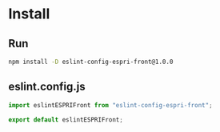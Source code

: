
# Install

## Run

```bash
npm install -D eslint-config-espri-front@1.0.0
```

## eslint.config.js

```js
import eslintESPRIFront from "eslint-config-espri-front";

export default eslintESPRIFront;
```